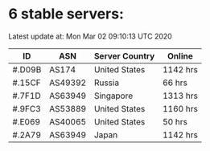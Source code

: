 # 6 stable servers:

Latest update at: Mon Mar 02 09:10:13 UTC 2020

| ID | ASN | Server Country | Online |
| -- | --- | -------------- | ------ |
| #.D09B | AS174 | United States | 1142 hrs |
| #.15CF | AS49392 | Russia | 66 hrs |
| #.7F1D | AS63949 | Singapore | 1313 hrs |
| #.9FC3 | AS53889 | United States | 1160 hrs |
| #.E069 | AS40065 | United States | 50 hrs |
| #.2A79 | AS63949 | Japan | 1142 hrs |

